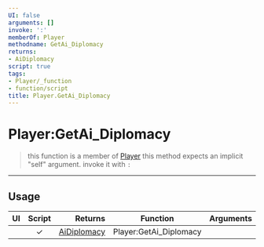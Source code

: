 ```yaml
---
UI: false
arguments: []
invoke: ':'
memberOf: Player
methodname: GetAi_Diplomacy
returns:
- AiDiplomacy
script: true
tags:
- Player/_function
- function/script
title: Player.GetAi_Diplomacy
---
```

# Player:GetAi_Diplomacy
> this function is a member of [Player](civ-6/lua/Player.md)
> this method expects an implicit "self" argument. invoke it with `:`
-----
## Usage
|  UI | Script | Returns | Function | Arguments |
|:---:|:------:|-------:|:--------:|:---------|
| |✓|[AiDiplomacy](civ-6/lua/AiDiplomacy.md)|Player:GetAi_Diplomacy||
